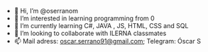 - 👋 Hi, I’m @oserranom
- 👀 I’m interested in learning programming from 0
- 🌱 I’m currently learning C#, JAVA , JS, HTML, CSS and SQL
- 💞️ I’m looking to collaborate with ILERNA classmates
- 📫 Mail adress: oscar.serrano91@gmail.com; Telegram: Óscar S

<!---
oserranom/oserranom is a ✨ special ✨ repository because its `README.md` (this file) appears on your GitHub profile.
You can click the Preview link to take a look at your changes.
--->
